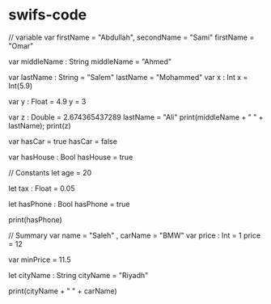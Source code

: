 # swifs-code
// variable 
var firstName = "Abdullah", secondName = "Sami"
firstName = "Omar"

var middleName : String
middleName = "Ahmed"

var lastName : String = "Salem"
lastName = "Mohammed"
var x : Int
x = Int(5.9)

var y : Float = 4.9
y = 3

var z : Double = 2.674365437289
lastName = "Ali"
print(middleName + " " + lastName); print(z)

var hasCar = true
hasCar = false

var hasHouse : Bool
hasHouse = true


// Constants
let age = 20

let tax : Float = 0.05

let hasPhone : Bool
hasPhone = true

print(hasPhone)



// Summary
var name = "Saleh" , carName = "BMW"
var price : Int = 1
price = 12

var minPrice = 11.5

let cityName : String
cityName = "Riyadh"

print(cityName + " " + carName)

